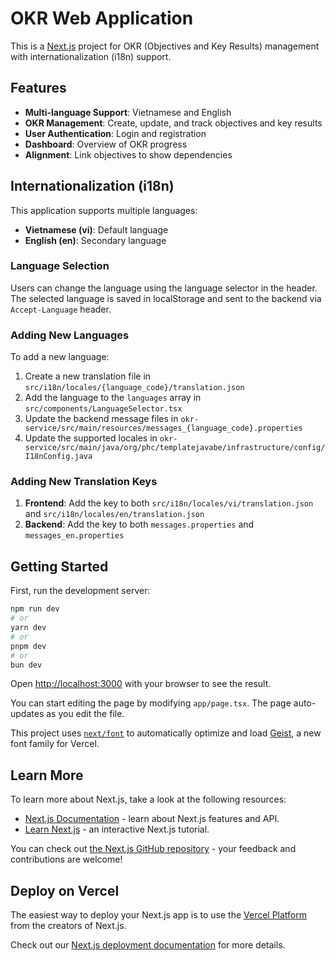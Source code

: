 # OKR Web Application

This is a [Next.js](https://nextjs.org) project for OKR (Objectives and Key Results) management with internationalization (i18n) support.

## Features

- **Multi-language Support**: Vietnamese and English
- **OKR Management**: Create, update, and track objectives and key results
- **User Authentication**: Login and registration
- **Dashboard**: Overview of OKR progress
- **Alignment**: Link objectives to show dependencies

## Internationalization (i18n)

This application supports multiple languages:

- **Vietnamese (vi)**: Default language
- **English (en)**: Secondary language

### Language Selection

Users can change the language using the language selector in the header. The selected language is saved in localStorage and sent to the backend via `Accept-Language` header.

### Adding New Languages

To add a new language:

1. Create a new translation file in `src/i18n/locales/{language_code}/translation.json`
2. Add the language to the `languages` array in `src/components/LanguageSelector.tsx`
3. Update the backend message files in `okr-service/src/main/resources/messages_{language_code}.properties`
4. Update the supported locales in `okr-service/src/main/java/org/phc/templatejavabe/infrastructure/config/I18nConfig.java`

### Adding New Translation Keys

1. **Frontend**: Add the key to both `src/i18n/locales/vi/translation.json` and `src/i18n/locales/en/translation.json`
2. **Backend**: Add the key to both `messages.properties` and `messages_en.properties`

## Getting Started

First, run the development server:

```bash
npm run dev
# or
yarn dev
# or
pnpm dev
# or
bun dev
```

Open [http://localhost:3000](http://localhost:3000) with your browser to see the result.

You can start editing the page by modifying `app/page.tsx`. The page auto-updates as you edit the file.

This project uses [`next/font`](https://nextjs.org/docs/app/building-your-application/optimizing/fonts) to automatically optimize and load [Geist](https://vercel.com/font), a new font family for Vercel.

## Learn More

To learn more about Next.js, take a look at the following resources:

- [Next.js Documentation](https://nextjs.org/docs) - learn about Next.js features and API.
- [Learn Next.js](https://nextjs.org/learn) - an interactive Next.js tutorial.

You can check out [the Next.js GitHub repository](https://github.com/vercel/next.js) - your feedback and contributions are welcome!

## Deploy on Vercel

The easiest way to deploy your Next.js app is to use the [Vercel Platform](https://vercel.com/new?utm_medium=default-template&filter=next.js&utm_source=create-next-app&utm_campaign=create-next-app-readme) from the creators of Next.js.

Check out our [Next.js deployment documentation](https://nextjs.org/docs/app/building-your-application/deploying) for more details.
